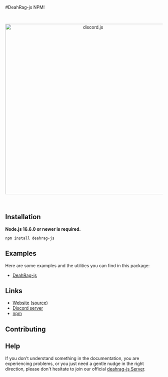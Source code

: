 #DeahRag-js NPM!

<div align="center">
	<br />
	<p>
		<a href="https://discord.js.org"><img src="https://media.discordapp.net/attachments/895003875147391007/972270754823569428/deahrag-npm-removebg-preview.png?width=554&height=254" width="546" alt="discord.js" /></a>
	</p>
	<br />
</div>

## Installation

**Node.js 16.6.0 or newer is required.**

```sh-session
npm install deahrag-js
```

## Examples

Here are some examples and the utilities you can find in this package:

- [DeahRag-js](https://www.youtube.com/channel/UC1e7aUwk4KYhKygI5DZ0bvg)

## Links

- [Website](https://deahrag.ml) ([source](https://github.com/deahrag/deahrag-js))
- [Discord server](https://discord.gg/tb67pMf2JA)
- [npm](https://www.npmjs.com/package/deahrag-js)

## Contributing

## Help

If you don't understand something in the documentation, you are experiencing problems, or you just need a gentle
nudge in the right direction, please don't hesitate to join our official [deahrag-js Server](https://discord.gg/tb67pMf2JA).
